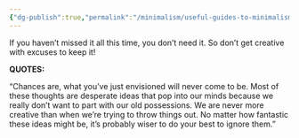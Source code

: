 ```yaml
---
{"dg-publish":true,"permalink":"/minimalism/useful-guides-to-minimalism/get-rid-of-stuff-that-you-already-forgot-about/"}
---
```


If you haven’t missed it all this time, you don’t need it. So don’t get creative with excuses to keep it! 


**QUOTES:**

“Chances are, what you’ve just envisioned will never come to be. Most of these thoughts are desperate ideas that pop into our minds because we really don’t want to part with our old possessions. We are never more creative than when we’re trying to throw things out. No matter how fantastic these ideas might be, it’s probably wiser to do your best to ignore them.”